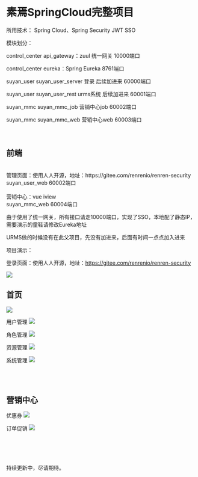 # 素焉SpringCloud完整项目

所用技术：
Spring Cloud、Spring Security JWT SSO

模块划分：

control_center api_gateway：zuul 统一网关 10000端口

control_center eureka：Spring Eureka 8761端口

suyan_user suyan_user_server 登录 后续加进来 60000端口

suyan_user suyan_user_rest urms系统 后续加进来 60001端口

suyan_mmc suyan_mmc_job 营销中心job 60002端口

suyan_mmc suyan_mmc_web 营销中心web 60003端口
<br>
<br>
<br>
<h2>前端</h2>
<br>
管理页面：使用人人开源，地址：https://gitee.com/renrenio/renren-security
<br>
suyan_user_web 60002端口
<br>
<br>
营销中心：vue iview
<br>
suyan_mmc_web 60004端口


由于使用了统一网关，所有接口请走10000端口，实现了SSO，本地配了静态IP，需要演示的童鞋请修改Eureka地址

URMS做的时候没有在此父项目，先没有加进来，后面有时间一点点加入进来

项目演示：

登录页面：使用人人开源，地址：https://gitee.com/renrenio/renren-security

<img src="https://github.com/lixaviers/suyan/tree/master/suyan_java/view/1.png" />


<h2>首页</h2>
<img src="https://github.com/lixaviers/suyan/tree/master/suyan_java/view/2.png" />


用户管理
<img src="https://github.com/lixaviers/suyan/tree/master/suyan_java/view/3.png" />


角色管理
<img src="https://github.com/lixaviers/suyan/tree/master/suyan_java/view/4.png" />


资源管理
<img src="https://github.com/lixaviers/suyan/tree/master/suyan_java/view/5.png" />


系统管理
<img src="https://github.com/lixaviers/suyan/tree/master/suyan_java/view/6.png" />
<br>
<br>
<br>
<br>
<h2>营销中心</h2>

优惠券
<img src="https://github.com/lixaviers/suyan/tree/master/suyan_java/view/7.png" />


订单促销
<img src="https://github.com/lixaviers/suyan/tree/master/suyan_java/view/8.png" />
<br>
<br>
<br>
<br>
<br>
<br>
持续更新中，尽请期待。